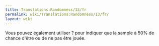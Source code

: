 ```yaml
---
title: Translations:Randomness/13/fr
permalink: wiki/Translations:Randomness/13/fr/
layout: wiki
---
```


Vous pouvez également utiliser ? pour indiquer que la sample à 50% de
chance d'être ou de ne pas être jouée.
